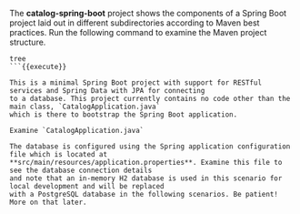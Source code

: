 The **catalog-spring-boot** project shows the components of 
a Spring Boot project laid out in different subdirectories according to Maven best 
practices. Run the following command to examine the Maven project structure.

```
tree
```{{execute}}

This is a minimal Spring Boot project with support for RESTful services and Spring Data with JPA for connecting
to a database. This project currently contains no code other than the main class, `CatalogApplication.java`
which is there to bootstrap the Spring Boot application.

Examine `CatalogApplication.java`

The database is configured using the Spring application configuration file which is located at 
**src/main/resources/application.properties**. Examine this file to see the database connection details 
and note that an in-memory H2 database is used in this scenario for local development and will be replaced
with a PostgreSQL database in the following scenarios. Be patient! More on that later.
